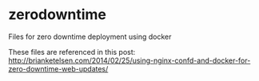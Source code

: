 zerodowntime
============

Files for zero downtime deployment using docker

These files are referenced in this post: http://brianketelsen.com/2014/02/25/using-nginx-confd-and-docker-for-zero-downtime-web-updates/


